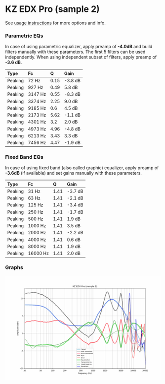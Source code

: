 # KZ EDX Pro (sample 2)
See [usage instructions](https://github.com/jaakkopasanen/AutoEq#usage) for more options and info.

### Parametric EQs
In case of using parametric equalizer, apply preamp of **-4.0dB** and build filters manually
with these parameters. The first 5 filters can be used independently.
When using independent subset of filters, apply preamp of **-3.6 dB**.

| Type    | Fc      |    Q | Gain    |
|:--------|:--------|:-----|:--------|
| Peaking | 72 Hz   | 0.15 | -3.8 dB |
| Peaking | 927 Hz  | 0.49 | 5.8 dB  |
| Peaking | 3147 Hz | 0.55 | -8.3 dB |
| Peaking | 3374 Hz | 2.25 | 9.0 dB  |
| Peaking | 9185 Hz | 0.6  | 4.5 dB  |
| Peaking | 2173 Hz | 5.62 | -1.1 dB |
| Peaking | 4301 Hz | 3.2  | 2.0 dB  |
| Peaking | 4973 Hz | 4.96 | -4.8 dB |
| Peaking | 6213 Hz | 3.43 | 3.3 dB  |
| Peaking | 7456 Hz | 4.47 | -1.9 dB |

### Fixed Band EQs
In case of using fixed band (also called graphic) equalizer, apply preamp of **-3.6dB**
(if available) and set gains manually with these parameters.

| Type    | Fc       |    Q | Gain    |
|:--------|:---------|:-----|:--------|
| Peaking | 31 Hz    | 1.41 | -3.7 dB |
| Peaking | 63 Hz    | 1.41 | -2.1 dB |
| Peaking | 125 Hz   | 1.41 | -3.4 dB |
| Peaking | 250 Hz   | 1.41 | -1.7 dB |
| Peaking | 500 Hz   | 1.41 | 1.9 dB  |
| Peaking | 1000 Hz  | 1.41 | 3.5 dB  |
| Peaking | 2000 Hz  | 1.41 | -2.2 dB |
| Peaking | 4000 Hz  | 1.41 | 0.6 dB  |
| Peaking | 8000 Hz  | 1.41 | 1.9 dB  |
| Peaking | 16000 Hz | 1.41 | 2.0 dB  |

### Graphs
![](./KZ%20EDX%20Pro%20(sample%202).png)